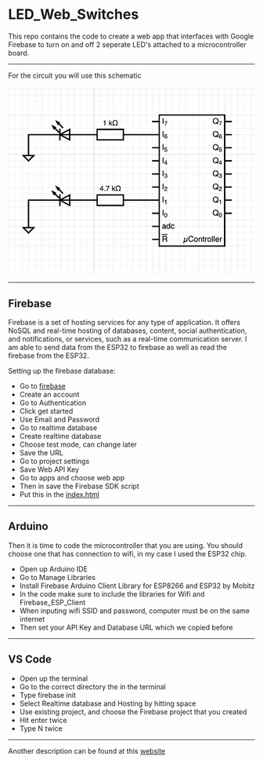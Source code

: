 # LED_Web_Switches

This repo contains the code to create a web app that interfaces with Google Firebase to turn on and off 2 seperate LED's attached to a microcontroller board. 

---

For the circuit you will use this schematic

![alt text](https://github.com/422dsolomon/LED_Web_Switches/blob/main/Images/Microcontroller_Circuit.png)

---


## Firebase

Firebase is a set of hosting services for any type of application. It offers NoSQL and real-time hosting of databases, content, social authentication, and notifications, or services, such as a real-time communication server. I am able to send data from the ESP32 to firebase as well as read the firebase from the ESP32. 

Setting up the firebase database:

- Go to <a href="https://firebase.google.com/">firebase</a>
- Create an account
- Go to Authentication
- Click get started
- Use Email and Password
- Go to realtime database
- Create realtime database
- Choose test mode, can change later
- Save the URL
- Go to project settings
- Save Web API Key
- Go to apps and choose web app
- Then in save the Firebase SDK script
- Put this in the <a href = "https://github.com/422dsolomon/LED_Web_Switches/blob/main/HTML%20and%20JavaScript/public/index.html">index.html</a>

---

## Arduino

Then it is time to code the microcontroller that you are using. You should choose one that has connection to wifi, in my case I used the ESP32 chip. 

- Open up Arduino IDE
- Go to Manage Libraries
- Install Firebase Arduino Client Library for ESP8266 and ESP32 by Mobitz
- In the code make sure to include the libraries for Wifi and Firebase_ESP_Client
- When inputing wifi SSID and password, computer must be on the same internet
- Then set your API Key and Database URL which we copied before

---
## VS Code

- Open up the terminal
- Go to the correct directory the in the terminal
- Type firebase init
- Select Realtime database and Hosting by hitting space
- Use existing project, and choose the Firebase project that you created
- Hit enter twice
- Type N twice

---

Another description can be found at this <a href = "https://fab.cba.mit.edu/classes/863.22/Harvard/people/Daniel/Week%2010/week10.html">website</a>
